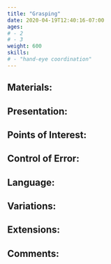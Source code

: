 ```yaml
---
title: "Grasping"
date: 2020-04-19T12:40:16-07:00
ages:
# - 2
# - 3
weight: 600
skills:
# - "hand-eye coordination"
---
```


## Materials:

## Presentation:

## Points of Interest:

## Control of Error:

## Language:

## Variations:

## Extensions:

## Comments:
